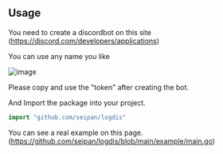 ## Usage
You need to create a discordbot on this site (https://discord.com/developers/applications)

You can use any name you like

![image](https://user-images.githubusercontent.com/88176012/221624045-dacde7e1-f2fd-491e-90f0-c7188563b714.png)

Please copy and use the "token" after creating the bot.

And Import the package into your project.

```go
import "github.com/seipan/logdis"
```

You can see a real example on this page. (https://github.com/seipan/logdis/blob/main/example/main.go)
